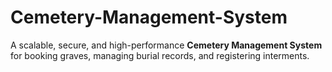 # Cemetery-Management-System
A scalable, secure, and high-performance **Cemetery Management System** for booking graves, managing burial records, and registering interments.
